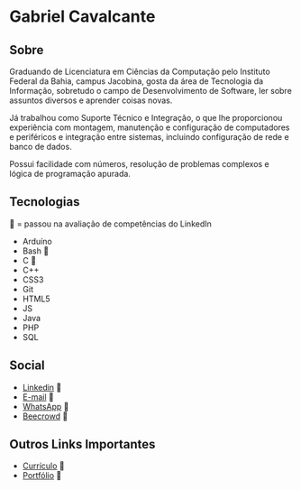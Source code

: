 # Gabriel Cavalcante

## Sobre

Graduando de Licenciatura em Ciências da Computação pelo Instituto Federal da Bahia, campus Jacobina, gosta da área de Tecnologia da Informação, sobretudo o campo de Desenvolvimento de Software, ler sobre assuntos diversos e aprender coisas novas.

Já trabalhou como Suporte Técnico e Integração, o que lhe proporcionou experiência com montagem, manutenção e configuração de computadores e periféricos e integração entre sistemas, incluindo configuração de rede e banco de dados.

Possui facilidade com números, resolução de problemas complexos e lógica de programação apurada.

## Tecnologias
🥇 = passou na avaliação de competências do LinkedIn
* Arduíno
* Bash 🥇
* C 🥇
* C++
* CSS3
* Git
* HTML5
* JS
* Java
* PHP
* SQL

## Social
* [Linkedin](https://www.linkedin.com/in/gabriel-cavalcante-225076242) :link:
* [E-mail](mailto:gabriel.lcifba@gmail.com) :link:
* [WhatsApp](http://wa.me/5574981343313) :link:
* [Beecrowd](https://www.beecrowd.com.br/judge/pt/profile/853225) :link:

## Outros Links Importantes
* [Currículo](https://zolppy.github.io/downloads) :link:
* [Portfólio](https://zolppy.github.io/portfolio) :link:
